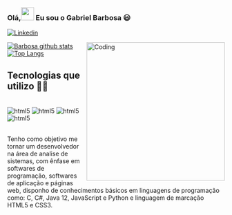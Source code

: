 ### Olá,<img src="https://raw.githubusercontent.com/kaueMarques/kaueMarques/master/hi.gif" height="30px"> Eu  sou o Gabriel Barbosa 😃

[![Linkedin](https://img.shields.io/badge/LinkedIn-0077B5?style=for-the-badge&logo=linkedin&logoColor=white)](https://www.linkedin.com/in/gabriel-barbosa-808129192/)

<img align="right" alt="Coding" width="320" src="https://camo.githubusercontent.com/cab6fe7bb1021d845cb67eae7c618dd09ca6ec53f028a5349cf3ceae47d6f889/687474703a2f2f692e696d6775722e636f6d2f6c6e636270426d2e676966"/>


[![Barbosa github stats](https://github-readme-stats-git-masterrstaa-rickstaa.vercel.app/api?username=nxgabriel&show_icons=true&count_private=true&title_color=a0c334&icon_color=deff8b&text_color=deff8b&bg_color=120,212121,6252C2)](https://github.com/nxgabriel)
[![Top Langs](https://github-readme-stats-git-masterrstaa-rickstaa.vercel.app/api/top-langs/?username=nxgabriel&layout=compact&card_width=448&title_color=a0c334&text_color=deff8b&bg_color=120,212121,6252C2)](https://github.com/nxgabriel)


  

## Tecnologias que utilizo 🧑‍💻

<div style="display: inline_block"><br/>
    <img align="center" alt="html5" src="https://img.shields.io/badge/HTML5-E34F26?style=for-the-badge&logo=html5&logoColor=white"/>
    <img align="center" alt="html5" src="https://img.shields.io/badge/CSS3-1572B6?style=for-the-badge&logo=css3&logoColor=white"/>
    <img align="center" alt="html5" src="https://img.shields.io/badge/JavaScript-F7DF1E?style=for-the-badge&logo=javascript&logoColor=black"/>
    <img align="center" alt="html5" src="https://img.shields.io/badge/React-20232A?style=for-the-badge&logo=react&logoColor=61DAFB"/>
  
</div>
<br/>

Tenho como objetivo me tornar um desenvolvedor na área de analise de sistemas, com ênfase em softwares de programação, softwares de aplicação e páginas web, disponho de conhecimentos básicos em linguagens de programação como: C, C#, Java 12, JavaScript e Python e linguagem de marcação HTML5 e CSS3.
